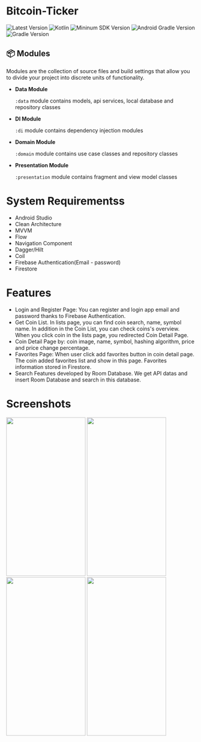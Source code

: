 # Bitcoin-Ticker 

![Latest Version](https://img.shields.io/badge/latestVersion-1.0-yellow)
![Kotlin](https://img.shields.io/badge/language-kotlin-blue)
![Mininum SDK Version](https://img.shields.io/badge/minSDK-21-orange)
![Android Gradle Version](https://img.shields.io/badge/androidGradleVersion-7.2.2-green)
![Gradle Version](https://img.shields.io/badge/gradleVersion-7.3.3-informational)

## 📦 Modules

Modules are the collection of source files and build settings that allow you to divide your project into discrete units of functionality.

- **Data Module**

  `:data` module contains models, api services, local database and repository classes
  
- **DI Module**

  `:di` module contains dependency injection modules

- **Domain Module**

  `:domain` module contains use case classes and repository classes
  
- **Presentation Module**

  `:presentation` module contains fragment and view model classes

# System Requirementss

- Android Studio
- Clean Architecture
- MVVM
- Flow
- Navigation Component
- Dagger/Hilt
- Coil
- Firebase Authentication(Email - password)
- Firestore

# Features

- Login and Register Page: You can register and login app email and password thanks to Firebase Authentication. 
- Get Coin List. In lists page, you can find coin search, name, symbol name. In addition in the Coin List, you can check coins's overview. When you click coin in the lists page, you redirected Coin Detail Page.
- Coin Detail Page by: coin image, name, symbol, hashing algorithm, price and price change percentage.
- Favorites Page: When user click add favorites button in coin detail page. The coin added favorites list and show in this page. Favorites information stored in Firestore.
- Search Features developed by Room Database. We get API datas and insert Room Database and search in this database. 

# Screenshots
<p align"center">
<img src="Screenshots/SplashScreen.jpg" width="211" height="423" />
<img src="Screenshots/NowPlayingScreen.jpg" width="211" height="423"  />
<img src="Screenshots/MostPopularScreen.jpg" width="211" height="423"  />
<img src="Screenshots/MovieDetailScreen.jpg" width="211" height="423" />
</p>
